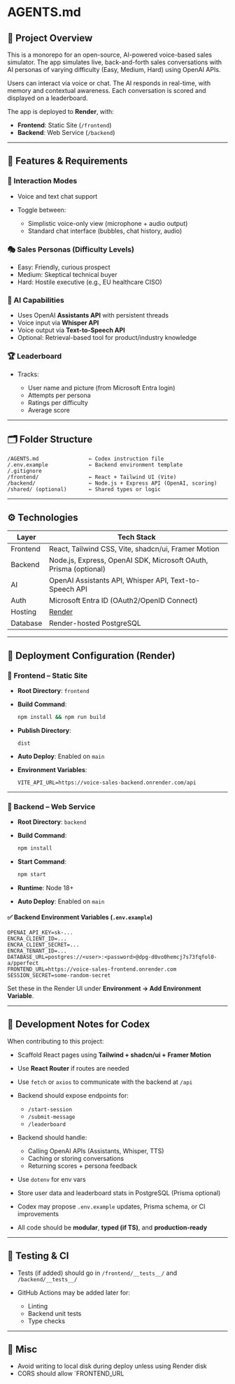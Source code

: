 # AGENTS.md

## 🧠 Project Overview

This is a monorepo for an open-source, AI-powered voice-based sales simulator. The app simulates live, back-and-forth sales conversations with AI personas of varying difficulty (Easy, Medium, Hard) using OpenAI APIs.

Users can interact via voice or chat. The AI responds in real-time, with memory and contextual awareness. Each conversation is scored and displayed on a leaderboard.

The app is deployed to **Render**, with:

* **Frontend**: Static Site (`/frontend`)
* **Backend**: Web Service (`/backend`)

---

## 🎯 Features & Requirements

### 💬 Interaction Modes

* Voice and text chat support
* Toggle between:

  * Simplistic voice-only view (microphone + audio output)
  * Standard chat interface (bubbles, chat history, audio)

### 🎭 Sales Personas (Difficulty Levels)

* Easy: Friendly, curious prospect
* Medium: Skeptical technical buyer
* Hard: Hostile executive (e.g., EU healthcare CISO)

### 🧠 AI Capabilities

* Uses OpenAI **Assistants API** with persistent threads
* Voice input via **Whisper API**
* Voice output via **Text-to-Speech API**
* Optional: Retrieval-based tool for product/industry knowledge

### 🏆 Leaderboard

* Tracks:

  * User name and picture (from Microsoft Entra login)
  * Attempts per persona
  * Ratings per difficulty
  * Average score

---

## 🗂 Folder Structure

```
/AGENTS.md                ← Codex instruction file
/.env.example             ← Backend environment template
/.gitignore
/frontend/                ← React + Tailwind UI (Vite)
/backend/                 ← Node.js + Express API (OpenAI, scoring)
/shared/ (optional)       ← Shared types or logic
```

---

## ⚙️ Technologies

| Layer    | Tech Stack                                                       |
| -------- | ---------------------------------------------------------------- |
| Frontend | React, Tailwind CSS, Vite, shadcn/ui, Framer Motion              |
| Backend  | Node.js, Express, OpenAI SDK, Microsoft OAuth, Prisma (optional) |
| AI       | OpenAI Assistants API, Whisper API, Text-to-Speech API           |
| Auth     | Microsoft Entra ID (OAuth2/OpenID Connect)                       |
| Hosting  | [Render](https://render.com)                                     |
| Database | Render-hosted PostgreSQL                                         |

---

## 🚀 Deployment Configuration (Render)

### 🔮 Frontend – Static Site

* **Root Directory**: `frontend`
* **Build Command**:

  ```bash
  npm install && npm run build
  ```
* **Publish Directory**:

  ```
  dist
  ```
* **Auto Deploy**: Enabled on `main`
* **Environment Variables**:

  ```env
  VITE_API_URL=https://voice-sales-backend.onrender.com/api
  ```

---

### 🧠 Backend – Web Service

* **Root Directory**: `backend`
* **Build Command**:

  ```bash
  npm install
  ```
* **Start Command**:

  ```bash
  npm start
  ```
* **Runtime**: Node 18+
* **Auto Deploy**: Enabled on `main`

#### ✅ Backend Environment Variables (`.env.example`)

```env
OPENAI_API_KEY=sk-...
ENCRA_CLIENT_ID=...
ENCRA_CLIENT_SECRET=...
ENCRA_TENANT_ID=...
DATABASE_URL=postgres://<user>:<password>@dpg-d0vo0hemcj7s73fqfol0-a/pperfect
FRONTEND_URL=https://voice-sales-frontend.onrender.com
SESSION_SECRET=some-random-secret
```

Set these in the Render UI under **Environment → Add Environment Variable**.

---

## 🧠 Development Notes for Codex

When contributing to this project:

* Scaffold React pages using **Tailwind + shadcn/ui + Framer Motion**
* Use **React Router** if routes are needed
* Use `fetch` or `axios` to communicate with the backend at `/api`
* Backend should expose endpoints for:

  * `/start-session`
  * `/submit-message`
  * `/leaderboard`
* Backend should handle:

  * Calling OpenAI APIs (Assistants, Whisper, TTS)
  * Caching or storing conversations
  * Returning scores + persona feedback
* Use `dotenv` for env vars
* Store user data and leaderboard stats in PostgreSQL (Prisma optional)
* Codex may propose `.env.example` updates, Prisma schema, or CI improvements
* All code should be **modular**, **typed (if TS)**, and **production-ready**

---

## 🧪 Testing & CI

* Tests (if added) should go in `/frontend/__tests__/` and `/backend/__tests__/`
* GitHub Actions may be added later for:

  * Linting
  * Backend unit tests
  * Type checks

---

## 📎 Misc

* Avoid writing to local disk during deploy unless using Render disk
* CORS should allow \`FRONTEND\_URL
